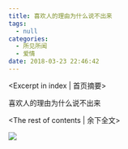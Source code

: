 ```yaml
---
title: 喜欢人的理由为什么说不出来
tags:
  - null
categories:
  - 所见所闻
  - 爱情
date: 2018-03-23 22:46:42
---
```

<Excerpt in index | 首页摘要> 

喜欢人的理由为什么说不出来

<!-- more -->
<The rest of contents | 余下全文>

![](2018-03-23-喜欢人的理由为什么说不出来.jpg)